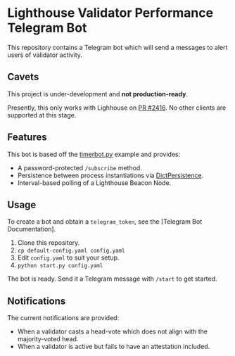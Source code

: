 # Lighthouse Validator Performance Telegram Bot

[timerbot.py]: https://github.com/python-telegram-bot/python-telegram-bot/blob/master/examples/timerbot.py
[DictPersistence]: https://python-telegram-bot.readthedocs.io/en/stable/telegram.ext.dictpersistence.html
[PR #2416]: https://github.com/sigp/lighthouse/pull/2416

This repository contains a Telegram bot which will send a messages to alert
users of validator activity.

## Cavets

This project is under-development and **not production-ready**.

Presently, this only works with Lighhouse on [PR #2416]. No other clients are supported at
this stage.

## Features

This bot is based off the [timerbot.py] example and provides:

- A password-protected `/subscribe` method.
- Persistence between process instantiations via [DictPersistence].
- Interval-based polling of a Lighthouse Beacon Node.

## Usage

To create a bot and obtain a `telegram_token`, see the [Telegram Bot Documentation].

1. Clone this repository.
1. `cp default-config.yaml config.yaml`
1. Edit `config.yaml` to suit your setup.
1. `python start.py config.yaml`

The bot is ready. Send it a Telegram message with `/start` to get started.

## Notifications

The current notifications are provided:

- When a validator casts a head-vote which does not align with the
    majority-voted head.
- When a validator is active but fails to have an attestation included.



